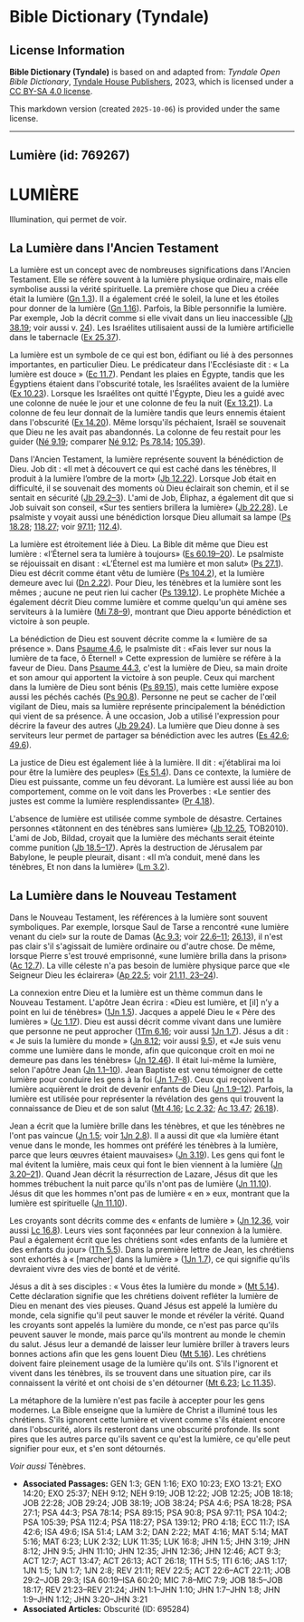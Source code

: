 # Bible Dictionary (Tyndale)

## License Information

**Bible Dictionary (Tyndale)** is based on and adapted from: _Tyndale Open Bible Dictionary_, [Tyndale House Publishers](https://tyndaleopenresources.com/), 2023, which is licensed under a [CC BY-SA 4.0 license](https://creativecommons.org/licenses/by-sa/4.0/legalcode.en).

This markdown version (created `2025-10-06`) is provided under the same license.



--------------------------------

## Lumière (id: 769267)

LUMIÈRE
=======

Illumination, qui permet de voir.

La Lumière dans l'Ancien Testament
----------------------------------

La lumière est un concept avec de nombreuses significations dans l'Ancien Testament. Elle se réfère souvent à la lumière physique ordinaire, mais elle symbolise aussi la vérité spirituelle. La première chose que Dieu a créée était la lumière ([Gn 1\.3](https://ref.ly/Gen1:3)). Il a également créé le soleil, la lune et les étoiles pour donner de la lumière ([Gn 1\.16](https://ref.ly/Gen1:16)). Parfois, la Bible personnifie la lumière. Par exemple, Job la décrit comme si elle vivait dans un lieu inaccessible ([Jb 38\.19](https://ref.ly/Job38:19); voir aussi v. [24](https://ref.ly/Job38:24)). Les Israélites utilisaient aussi de la lumière artificielle dans le tabernacle ([Ex 25\.37](https://ref.ly/Exod25:37)).

La lumière est un symbole de ce qui est bon, édifiant ou lié à des personnes importantes, en particulier Dieu. Le prédicateur dans l'Ecclésiaste dit : « La lumière est douce » ([Ec 11\.7](https://ref.ly/Eccl11:7)). Pendant les plaies en Égypte, tandis que les Égyptiens étaient dans l'obscurité totale, les Israélites avaient de la lumière ([Ex 10\.23](https://ref.ly/Exod10:23)). Lorsque les Israélites ont quitté l'Égypte, Dieu les a guidé avec une colonne de nuée le jour et une colonne de feu la nuit ([Ex 13\.21](https://ref.ly/Exod13:21)). La colonne de feu leur donnait de la lumière tandis que leurs ennemis étaient dans l'obscurité ([Ex 14\.20](https://ref.ly/Exod14:20)). Même lorsqu'ils péchaient, Israël se souvenait que Dieu ne les avait pas abandonnés. La colonne de feu restait pour les guider ([Né 9\.19](https://ref.ly/Neh9:19); comparer [Né 9\.12](https://ref.ly/Neh9:12); [Ps 78\.14](https://ref.ly/Ps78:14); [105\.39](https://ref.ly/Ps105:39)).

Dans l'Ancien Testament, la lumière représente souvent la bénédiction de Dieu. Job dit : «Il met à découvert ce qui est caché dans les ténèbres, Il produit à la lumière l’ombre de la mort» ([Jb 12\.22](https://ref.ly/Job12:22)). Lorsque Job était en difficulté, il se souvenait des moments où Dieu éclairait son chemin, et il se sentait en sécurité ([Jb 29\.2–3](https://ref.ly/Job29:2-Job29:3)). L'ami de Job, Éliphaz, a également dit que si Job suivait son conseil, «Sur tes sentiers brillera la lumière» ([Jb 22\.28](https://ref.ly/Job22:28)). Le psalmiste y voyait aussi une bénédiction lorsque Dieu allumait sa lampe ([Ps 18\.28](https://ref.ly/Ps18:28); [118\.27](https://ref.ly/Ps118:27); voir [97\.11](https://ref.ly/Ps97:11); [112\.4](https://ref.ly/Ps112:4)).

La lumière est étroitement liée à Dieu. La Bible dit même que Dieu est lumière : «l’Éternel sera ta lumière à toujours» ([Es 60\.19–20](https://ref.ly/Isa60:19-Isa60:20)). Le psalmiste se réjouissait en disant : «L’Éternel est ma lumière et mon salut» ([Ps 27\.1](https://ref.ly/Ps27:1)). Dieu est décrit comme étant vêtu de lumière ([Ps 104\.2](https://ref.ly/Ps104:2)), et la lumière demeure avec lui ([Dn 2\.22](https://ref.ly/Dan2:22)). Pour Dieu, les ténèbres et la lumière sont les mêmes ; aucune ne peut rien lui cacher ([Ps 139\.12](https://ref.ly/Ps139:12)). Le prophète Michée a également décrit Dieu comme lumière et comme quelqu'un qui amène ses serviteurs à la lumière ([Mi 7\.8–9](https://ref.ly/Mic7:8-Mic7:9)), montrant que Dieu apporte bénédiction et victoire à son peuple.

La bénédiction de Dieu est souvent décrite comme la « lumière de sa présence ». Dans [Psaume 4\.6](https://ref.ly/Ps4:6), le psalmiste dit : «Fais lever sur nous la lumière de ta face, ô Éternel! » Cette expression de lumière se réfère à la faveur de Dieu. Dans [Psaume 44\.3](https://ref.ly/Ps44:3), c'est la lumière de Dieu, sa main droite et son amour qui apportent la victoire à son peuple. Ceux qui marchent dans la lumière de Dieu sont bénis ([Ps 89\.15](https://ref.ly/Ps89:15)), mais cette lumière expose aussi les péchés cachés ([Ps 90\.8](https://ref.ly/Ps90:8)). Personne ne peut se cacher de l'œil vigilant de Dieu, mais sa lumière représente principalement la bénédiction qui vient de sa présence. À une occasion, Job a utilisé l'expression pour décrire la faveur des autres ([Jb 29\.24](https://ref.ly/Job29:24)). La lumière que Dieu donne à ses serviteurs leur permet de partager sa bénédiction avec les autres ([Es 42\.6](https://ref.ly/Isa42:6); [49\.6](https://ref.ly/Isa49:6)).

La justice de Dieu est également liée à la lumière. Il dit : «j’établirai ma loi pour être la lumière des peuples» ([Es 51\.4](https://ref.ly/Isa51:4)). Dans ce contexte, la lumière de Dieu est puissante, comme un feu dévorant. La lumière est aussi liée au bon comportement, comme on le voit dans les Proverbes : «Le sentier des justes est comme la lumière resplendissante» ([Pr 4\.18](https://ref.ly/Prov4:18)).

L'absence de lumière est utilisée comme symbole de désastre. Certaines personnes «tâtonnent en des ténèbres sans lumière» ([Jb 12\.25](https://ref.ly/Job12:25), TOB2010\). L'ami de Job, Bildad, croyait que la lumière des méchants serait éteinte comme punition ([Jb 18\.5–17](https://ref.ly/Job18:5-Job18:17)). Après la destruction de Jérusalem par Babylone, le peuple pleurait, disant : «Il m’a conduit, mené dans les ténèbres, Et non dans la lumière» ([Lm 3\.2](https://ref.ly/Lam3:2)).

La Lumière dans le Nouveau Testament
------------------------------------

Dans le Nouveau Testament, les références à la lumière sont souvent symboliques. Par exemple, lorsque Saul de Tarse a rencontré «une lumière venant du ciel» sur la route de Damas ([Ac 9\.3](https://ref.ly/Acts9:3); voir [22\.6–11](https://ref.ly/Acts22:6-Acts22:11); [26\.13](https://ref.ly/Acts26:13)), il n'est pas clair s'il s'agissait de lumière ordinaire ou d'autre chose. De même, lorsque Pierre s'est trouvé emprisonné, «une lumière brilla dans la prison» ([Ac 12\.7](https://ref.ly/Acts12:7)). La ville céleste n'a pas besoin de lumière physique parce que «le Seigneur Dieu les éclairera» ([Ap 22\.5](https://ref.ly/Rev22:5); voir [21\.11, 23–24](https://ref.ly/Rev21:11)).

La connexion entre Dieu et la lumière est un thème commun dans le Nouveau Testament. L'apôtre Jean écrira : «Dieu est lumière, et \[il] n’y a point en lui de ténèbres» ([1Jn 1\.5](https://ref.ly/1John1:5)). Jacques a appelé Dieu le « Père des lumières » ([Jc 1\.17](https://ref.ly/Jas1:17)). Dieu est aussi décrit comme vivant dans une lumière que personne ne peut approcher ([1Tm 6\.16](https://ref.ly/1Tim6:16); voir aussi [1Jn 1\.7](https://ref.ly/1John1:7)). Jésus a dit : « Je suis la lumière du monde » ([Jn 8\.12](https://ref.ly/John8:12); voir aussi [9\.5](https://ref.ly/John9:5)), et «Je suis venu comme une lumière dans le monde, afin que quiconque croit en moi ne demeure pas dans les ténèbres» ([Jn 12\.46](https://ref.ly/John12:46)). Il était lui\-même la lumière, selon l'apôtre Jean ([Jn 1\.1–10](https://ref.ly/John1:1-John1:10)). Jean Baptiste est venu témoigner de cette lumière pour conduire les gens à la foi ([Jn 1\.7–8](https://ref.ly/John1:7-John1:8)). Ceux qui reçoivent la lumière acquièrent le droit de devenir enfants de Dieu ([Jn 1\.9–12](https://ref.ly/John1:9-John1:12)). Parfois, la lumière est utilisée pour représenter la révélation des gens qui trouvent la connaissance de Dieu et de son salut ([Mt 4\.16](https://ref.ly/Matt4:16); [Lc 2\.32](https://ref.ly/Luke2:32); [Ac 13\.47](https://ref.ly/Acts13:47); [26\.18](https://ref.ly/Acts26:18)).

Jean a écrit que la lumière brille dans les ténèbres, et que les ténèbres ne l'ont pas vaincue ([Jn 1\.5](https://ref.ly/John1:5); voir [1Jn 2\.8](https://ref.ly/1John2:8)). Il a aussi dit que «la lumière étant venue dans le monde, les hommes ont préféré les ténèbres à la lumière, parce que leurs œuvres étaient mauvaises» ([Jn 3\.19](https://ref.ly/John3:19)). Les gens qui font le mal évitent la lumière, mais ceux qui font le bien viennent à la lumière ([Jn 3\.20–21](https://ref.ly/John3:20-John3:21)). Quand Jean décrit la résurrection de Lazare, Jésus dit que les hommes trébuchent la nuit parce qu'ils n'ont pas de lumière ([Jn 11\.10](https://ref.ly/John11:10)). Jésus dit que les hommes n'ont pas de lumière « en » eux, montrant que la lumière est spirituelle ([Jn 11\.10](https://ref.ly/John8:12)).

Les croyants sont décrits comme des « enfants de lumière » ([Jn 12\.36](https://ref.ly/John12:36), voir aussi [Lc 16\.8](https://ref.ly/Luke16:8)). Leurs vies sont façonnées par leur connexion à la lumière. Paul a également écrit que les chrétiens sont «des enfants de la lumière et des enfants du jour» ([1Th 5\.5](https://ref.ly/1Thess5:5)). Dans la première lettre de Jean, les chrétiens sont exhortés à « \[marcher] dans la lumière » ([1Jn 1\.7](https://ref.ly/1John1:7)), ce qui signifie qu'ils devraient vivre des vies de bonté et de vérité.

Jésus a dit à ses disciples : « Vous êtes la lumière du monde » ([Mt 5\.14](https://ref.ly/Matt5:14)). Cette déclaration signifie que les chrétiens doivent refléter la lumière de Dieu en menant des vies pieuses. Quand Jésus est appelé la lumière du monde, cela signifie qu'il peut sauver le monde et révéler la vérité. Quand les croyants sont appelés la lumière du monde, ce n'est pas parce qu'ils peuvent sauver le monde, mais parce qu'ils montrent au monde le chemin du salut. Jésus leur a demandé de laisser leur lumière briller à travers leurs bonnes actions afin que les gens louent Dieu ([Mt 5\.16](https://ref.ly/Matt5:14)). Les chrétiens doivent faire pleinement usage de la lumière qu'ils ont. S'ils l'ignorent et vivent dans les ténèbres, ils se trouvent dans une situation pire, car ils connaissent la vérité et ont choisi de s'en détourner ([Mt 6\.23](https://ref.ly/Matt6:23); [Lc 11\.35](https://ref.ly/Luke11:35)).

La métaphore de la lumière n'est pas facile à accepter pour les gens modernes. La Bible enseigne que la lumière de Christ a illuminé tous les chrétiens. S'ils ignorent cette lumière et vivent comme s'ils étaient encore dans l'obscurité, alors ils resteront dans une obscurité profonde. Ils sont pires que les autres parce qu'ils savent ce qu'est la lumière, ce qu'elle peut signifier pour eux, et s'en sont détournés.

*Voir aussi* Ténèbres.

* **Associated Passages:** GEN 1:3; GEN 1:16; EXO 10:23; EXO 13:21; EXO 14:20; EXO 25:37; NEH 9:12; NEH 9:19; JOB 12:22; JOB 12:25; JOB 18:18; JOB 22:28; JOB 29:24; JOB 38:19; JOB 38:24; PSA 4:6; PSA 18:28; PSA 27:1; PSA 44:3; PSA 78:14; PSA 89:15; PSA 90:8; PSA 97:11; PSA 104:2; PSA 105:39; PSA 112:4; PSA 118:27; PSA 139:12; PRO 4:18; ECC 11:7; ISA 42:6; ISA 49:6; ISA 51:4; LAM 3:2; DAN 2:22; MAT 4:16; MAT 5:14; MAT 5:16; MAT 6:23; LUK 2:32; LUK 11:35; LUK 16:8; JHN 1:5; JHN 3:19; JHN 8:12; JHN 9:5; JHN 11:10; JHN 12:35; JHN 12:36; JHN 12:46; ACT 9:3; ACT 12:7; ACT 13:47; ACT 26:13; ACT 26:18; 1TH 5:5; 1TI 6:16; JAS 1:17; 1JN 1:5; 1JN 1:7; 1JN 2:8; REV 21:11; REV 22:5; ACT 22:6–ACT 22:11; JOB 29:2–JOB 29:3; ISA 60:19–ISA 60:20; MIC 7:8–MIC 7:9; JOB 18:5–JOB 18:17; REV 21:23–REV 21:24; JHN 1:1–JHN 1:10; JHN 1:7–JHN 1:8; JHN 1:9–JHN 1:12; JHN 3:20–JHN 3:21
* **Associated Articles:** Obscurité (ID: 695284)

